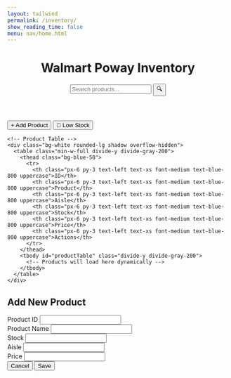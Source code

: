 ```yaml
---
layout: tailwind
permalink: /inventory/
show_reading_time: false
menu: nav/home.html
---
```


<html lang="en">
<head>
  <meta charset="UTF-8">
  <meta name="viewport" content="width=device-width, initial-scale=1.0">
  <title>Walmart Poway - Inventory</title>
  <script src="https://cdn.jsdelivr.net/npm/axios/dist/axios.min.js"></script>
</head>
<body class="bg-gray-100 min-h-screen">
  <!-- Header -->
  <header class="bg-blue-600 text-white shadow-md">
    <div class="container mx-auto px-4 py-3 flex justify-between items-center">
      <h1 class="text-2xl font-bold flex items-center">
        <span class="text-yellow-300">Walmart</span> Poway Inventory
      </h1>
      <div class="relative w-1/3">
        <input 
          type="text" 
          id="searchBar"
          placeholder="Search products..." 
          class="w-full py-2 px-4 rounded-full text-gray-800 focus:outline-none"
        >
        <button id="searchBtn" class="absolute right-2 top-2 text-blue-600">
          🔍
        </button>
      </div>
    </div>
  </header>

  <!-- Main Content -->
  <main class="container mx-auto px-4 py-6">
    <!-- Action Buttons -->
    <div class="flex justify-end mb-6 space-x-3">
      <button 
        id="addProductBtn"
        class="bg-yellow-400 hover:bg-yellow-500 text-blue-800 font-bold py-2 px-4 rounded"
      >
        + Add Product
      </button>
      <button 
        id="lowStockBtn"
        class="bg-blue-600 hover:bg-blue-700 text-white font-bold py-2 px-4 rounded"
      >
        🔔 Low Stock
      </button>
    </div>

    <!-- Product Table -->
    <div class="bg-white rounded-lg shadow overflow-hidden">
      <table class="min-w-full divide-y divide-gray-200">
        <thead class="bg-blue-50">
          <tr>
            <th class="px-6 py-3 text-left text-xs font-medium text-blue-800 uppercase">ID</th>
            <th class="px-6 py-3 text-left text-xs font-medium text-blue-800 uppercase">Product</th>
            <th class="px-6 py-3 text-left text-xs font-medium text-blue-800 uppercase">Aisle</th>
            <th class="px-6 py-3 text-left text-xs font-medium text-blue-800 uppercase">Stock</th>
            <th class="px-6 py-3 text-left text-xs font-medium text-blue-800 uppercase">Price</th>
            <th class="px-6 py-3 text-left text-xs font-medium text-blue-800 uppercase">Actions</th>
          </tr>
        </thead>
        <tbody id="productTable" class="divide-y divide-gray-200">
          <!-- Products will load here dynamically -->
        </tbody>
      </table>
    </div>
  </main>

  <!-- Add Product Modal (Hidden by default) -->
  <div id="addProductModal" class="fixed inset-0 bg-black bg-opacity-50 hidden items-center justify-center">
    <div class="bg-white rounded-lg p-6 w-1/3">
      <h2 class="text-xl font-bold text-blue-800 mb-4">Add New Product</h2>
      <form id="productForm">
        <input type="hidden" id="editProductId">
        <div class="space-y-4">
              <div>
                  <label class="block text-sm font-medium text-gray-700">Product ID</label>
                  <input type="text" id="productId" required class="mt-1 block w-full rounded-md border-gray-300 shadow-sm">
              </div>
              <div>
                  <label class="block text-sm font-medium text-gray-700">Product Name</label>
                  <input type="text" id="productName" required class="mt-1 block w-full rounded-md border-gray-300 shadow-sm">
              </div>
              <div>
                  <label class="block text-sm font-medium text-gray-700">Stock</label>
                  <input type="number" id="productStock" required class="mt-1 block w-full rounded-md border-gray-300 shadow-sm">
              </div>
              <div>
                  <label class="block text-sm font-medium text-gray-700">Aisle</label>
                  <input type="text" id="productAisle" required class="mt-1 block w-full rounded-md border-gray-300 shadow-sm">
              </div>
              <div>
                  <label class="block text-sm font-medium text-gray-700">Price</label>
                  <input type="number" step="0.01" id="productPrice" required class="mt-1 block w-full rounded-md border-gray-300 shadow-sm">
              </div>
        </div>
        <div class="mt-6 flex justify-end space-x-3">
          <button type="button" id="cancelBtn" class="px-4 py-2 border rounded-md">Cancel</button>
          <button type="submit" class="bg-blue-600 text-white px-4 py-2 rounded-md hover:bg-blue-700">Save</button>
        </div>
      </form>
    </div>
  </div>
<script type="module">    
    async function refreshProductTable() {
      loadProducts();
    }
    import { pythonURI, fetchOptions } from '{{ site.baseurl }}/assets/js/api/config.js';
    // DOM Elements 
    const productForm = document.getElementById('productForm');
    const addProductModal = document.getElementById('addProductModal');
    const cancelBtn = document.getElementById('cancelBtn');
    const addProductBtn = document.getElementById('addProductBtn');
    
    // Initialize event listeners
    document.addEventListener('DOMContentLoaded', () => {
        setupEventListeners();
    });

    function setupEventListeners() {
        const searchBar = document.getElementById('searchBar');
        const searchBtn = document.getElementById('searchBtn');
        
        searchBtn.addEventListener('click', () => searchProducts());
        searchBar.addEventListener('keyup', (e) => {
            if (e.key === 'Enter') searchProducts();
        });
        
        // Open modal when "+ Add Product" is clicked
        addProductBtn.addEventListener('click', () => {
            addProductModal.classList.remove('hidden');
        });
        
        // Close modal when cancel is clicked
        cancelBtn.addEventListener('click', () => {
            addProductModal.classList.add('hidden');
            productForm.reset();
        });
        
        // Handle form submission
        productForm.addEventListener('submit', async (e) => {
            e.preventDefault();
            const productData = {
                product_id: document.getElementById('productId').value,
                name: document.getElementById('productName').value,
                stock: parseInt(document.getElementById('productStock').value),
                aisle: document.getElementById('productAisle').value,
                price: parseFloat(document.getElementById('productPrice').value)
            };
            try {
                const response = await fetch(`${pythonURI}/api/inventory/`, {
                    method: 'POST',
                    headers: {
                        'Content-Type': 'application/json',
                    },
                    body: JSON.stringify(productData)
                });
                const result = await response.json();
                if (!response.ok) {
                    // Handle specific error cases
                    if (response.status === 409) {
                        throw new Error(`Product ID ${productData.product_id} already exists. Please use a different ID.`);
                    }
                    throw new Error(result.message || 'Failed to add product');
                }
                alert(`Product added successfully! ID: ${result.product_id}`);
                closeModal();
                await refreshProductTable();
            } catch (error) {
                console.error('Error:', error);
                // Show user-friendly error message
                alert(`Error: ${error.message}`);
            }
        });
    }

    // Function to fetch and display all products
    async function loadAllProducts() {
        try {
            const response = await fetch(`${pythonURI}/api/inventory/all`);
            if (!response.ok) {
                throw new Error('Failed to load products');
            }
            const products = await response.json();
            renderProducts(products);
        } catch (error) {
            console.error('Error loading products:', error);
            alert('Error loading products. Please try again.');
        }
    }

    // Function to render products in the table
    function renderProducts(products) {
        const tableBody = document.getElementById('productTable');
        if (!products || products.length === 0) {
            tableBody.innerHTML = `
                <tr>
                    <td colspan="6" class="px-6 py-4 text-center text-gray-500">
                        No products found
                    </td>
                </tr>`;
            return;
        }
        tableBody.innerHTML = products.map(product => `
            <tr class="hover:bg-blue-50">
                <td class="px-6 py-4 whitespace-nowrap text-sm font-medium text-gray-900">${product.product_id}</td>
                <td class="px-6 py-4 whitespace-nowrap text-sm text-gray-500">${product.name}</td>
                <td class="px-6 py-4 whitespace-nowrap text-sm text-gray-500">${product.aisle}</td>
                <td class="px-6 py-4 whitespace-nowrap text-sm ${product.stock < 5 ? 'text-red-600 font-bold' : 'text-gray-500'}">
                    ${product.stock}
                </td>
                <td class="px-6 py-4 whitespace-nowrap text-sm text-gray-500">$${product.price.toFixed(2)}</td>
                <td class="px-6 py-4 whitespace-nowrap text-sm text-gray-500">
                    <button onclick="editProduct('${product.product_id}')" class="text-blue-600 hover:text-blue-800 mr-3">✏️ Edit</button>
                    <button onclick="deleteProduct('${product.product_id}')" class="text-red-600 hover:text-red-800">🗑️ Delete</button>
                </td>
            </tr>
        `).join('');
    }

    // Call this when the page loads
    document.addEventListener('DOMContentLoaded', () => {
        loadProducts();
        setupEventListeners();
    });

    // Make these functions available globally
    window.editProduct = editProduct;
    window.deleteProduct = deleteProduct;

    // Placeholder for edit function
    async function editProduct(productId) {
        console.log('Edit product:', productId);
        // You'll implement this later
    }

    // Placeholder for delete function
    async function deleteProduct(productId) {
        if (confirm(`Are you sure you want to delete product ${productId}?`)) {
            console.log('Delete product:', productId);
            // You'll implement this later
        }
    }

    async function searchProducts() {
        const query = document.getElementById('searchBar').value.trim();
        try {
            let endpoint;
            if (query) {
                endpoint = `${pythonURI}/api/inventory/search?query=${encodeURIComponent(query)}`;
            } else {
                endpoint = `${pythonURI}/api/inventory/all`;
            }
            const response = await fetch(endpoint);
            if (!response.ok) {
                throw new Error('Failed to search products');
            }
            const products = await response.json();
            renderProducts(products);
        } catch (error) {
            console.error('Search error:', error);
            alert('Error searching products. Please try again.');
        }
    }

    async function loadProducts() {
        await searchProducts(); // This will load all products when query is empty
    }

    function closeModal() {
        addProductModal.classList.add('hidden');
    }
</script>
</body>
</html>